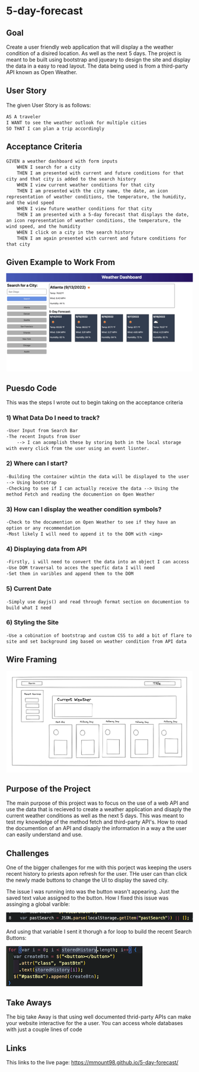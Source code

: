 # 5-day-forecast

## Goal

Create a user friendly web application that will display a the weather condition of a disired location. As well as the next 5 days. The project is meant to be built using bootstrap and jqueary to design the site and display the data in a easy to read layout. The data being used is from a third-party API known as Open Weather.

## User Story

The given User Story is as follows:

    AS A traveler
    I WANT to see the weather outlook for multiple cities
    SO THAT I can plan a trip accordingly

## Acceptance Criteria

    GIVEN a weather dashboard with form inputs
        WHEN I search for a city
        THEN I am presented with current and future conditions for that city and that city is added to the search history
        WHEN I view current weather conditions for that city
        THEN I am presented with the city name, the date, an icon representation of weather conditions, the temperature, the humidity, and the wind speed
        WHEN I view future weather conditions for that city
        THEN I am presented with a 5-day forecast that displays the date, an icon representation of weather conditions, the temperature, the wind speed, and the humidity
        WHEN I click on a city in the search history
        THEN I am again presented with current and future conditions for that city

## Given Example to Work From

![](./Assets/IMAGES/Mock-up.png)

## Puesdo Code

This was the steps I wrote out to begin taking on the acceptance criteria

### 1) What Data Do I need to track?

    -User Input from Search Bar
    -The recent Inputs from User
        --> I can acomplish these by storing both in the local storage with every click from the user using an event lisnter.

### 2) Where can I start?

    -Building the container wihtin the data will be displayed to the user --> Using bootstrap
    -Checking to see if I can actually receive the data --> Using the method Fetch and reading the documention on Open Weather

### 3) How can I display the weather condition symbols?

    -Check to the documention on Open Weather to see if they have an option or any recommendation
    -Most likely I will need to append it to the DOM with <img>

### 4) Displaying data from API

    -Firstly, i will need to convert the data into an object I can access
    -Use DOM traversal to acces the specfic data I will need
    -Set them in varibles and append them to the DOM

### 5) Current Date

    -Simply use dayjs() and read through format section on documention to build what I need

### 6) Styling the Site

    -Use a cobination of bootstrap and custom CSS to add a bit of flare to site and set background img based on weather condition from API data

## Wire Framing

![](./Assets/IMAGES/Wireframe-5.png)

## Purpose of the Project

The main purpose of this project was to focus on the use of a web API and use the data that is recieved to create a weather application and disaply the current weather conditions as well as the next 5 days. This was meant to test my knowdelge of the method fetch and third-party API's. How to read the documention of an API and disaply the information in a way a the user can easily understand and use.

## Challenges

One of the bigger challenges for me with this porject was keeping the users recent history to priests apon refresh for the user. THe user can than click the newly made buttons to change the UI to display the saved city.

The issue I was running into was the button wasn't appearing. Just the saved text value assigned to the button. How I fixed this issue was assinging a global varible:

![](./Assets/IMAGES/global-var.png)

And using that variable I sent it thorugh a for loop to build the recent Search Buttons:

![](./Assets/IMAGES/For-loop.png)

## Take Aways

The big take Away is that using well documented thrid-party APIs can make your website interactive for the a user. You can access whole databases with just a couple lines of code

## Links

This links to the live page:
https://mmount98.github.io/5-day-forecast/
